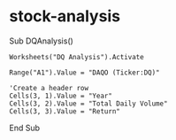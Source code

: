 # stock-analysis

Sub DQAnalysis()

    Worksheets("DQ Analysis").Activate
    
    Range("A1").Value = "DAQO (Ticker:DQ)"
    
    'Create a header row
    Cells(3, 1).Value = "Year"
    Cells(3, 2).Value = "Total Daily Volume"
    Cells(3, 3).Value = "Return"
End Sub